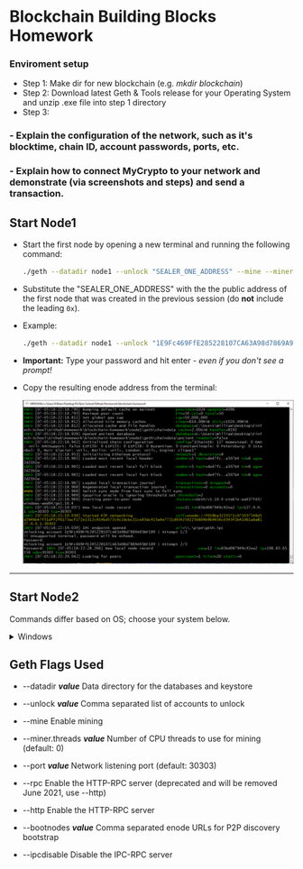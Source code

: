 # Blockchain Building Blocks Homework

### Enviroment setup
- Step 1: Make dir for new blockchain (e.g. *mkdir blockchain*)
- Step 2: Download latest Geth & Tools release for your Operating System and unzip .exe file into step 1 directory
- Step 3: 

### - Explain the configuration of the network, such as it's blocktime, chain ID, account passwords, ports, etc.

### - Explain how to connect MyCrypto to your network and demonstrate (via screenshots and steps) and send a transaction.

## Start Node1
* Start the first node by opening a new terminal and running the following command:

  ```sh
  ./geth --datadir node1 --unlock "SEALER_ONE_ADDRESS" --mine --miner.threads 1
  ```

*  Substitute the "SEALER_ONE_ADDRESS" with the the public address of the first node that was created in the previous session (do **not** include the leading `0x`).

* Example:

  ```sh
  ./geth --datadir node1 --unlock "1E9Fc469FfE285228107CA63A98d7869A93BF189" --mine --miner.threads 1
  ```

* **Important:** Type your password and hit enter - _even if you don't see a prompt!_

* Copy the resulting enode address from the terminal:


   <img src="Images/enode-address.png" width = 600>

---


## Start Node2

Commands differ based on OS; choose your system below.

<details><summary>Windows</summary>

* Start node two by opening a second new terminal and running the following command: 

  ```sh
  ./geth --datadir node2 --unlock "SEALER_TWO_ADDRESS" --port 30304 --http --bootnodes "SEALER_ONE_ENODE_ADDRESS"  --ipcdisable --allow-insecure-unlock --mine --miner.threads 1
  ```

* For example:

  ```sh
  ./geth --datadir node2 --unlock "B1F8B855dD47239Ef8eC38304753E9Bc75DB2212" --port 30304 --http --bootnodes "enode://f018ba3233571c075037548d5d2946b47f31dff2f6173acf172e1312c914bd572c0c2dcbc21ce83dc413a4e7721d9342592256804b9b9656c0343f2b41061a6a@127.0.0.1:30303"  --ipcdisable --allow-insecure-unlock --mine --miner.threads 1
  ```

* **Important**: Type your password and hit enter - _even if you don't see a prompt!_

* The chain should be up and running after you start the second node.

</details>

## Geth Flags Used
- --datadir ***value***
Data directory for the databases and keystore

- --unlock ***value***
Comma separated list of accounts to unlock

- --mine
Enable mining

- --miner.threads ***value***
Number of CPU threads to use for mining (default: 0)

- --port ***value***
Network listening port (default: 30303)

- --rpc
Enable the HTTP-RPC server (deprecated and will be removed June 2021, use --http)

- --http
Enable the HTTP-RPC server

- --bootnodes ***value***
Comma separated enode URLs for P2P discovery bootstrap

- --ipcdisable
Disable the IPC-RPC server
